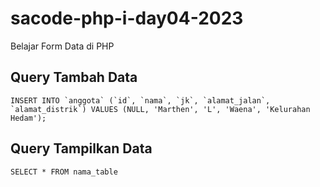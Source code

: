 # sacode-php-i-day04-2023
Belajar Form Data di PHP

## Query Tambah Data
	INSERT INTO `anggota` (`id`, `nama`, `jk`, `alamat_jalan`, `alamat_distrik`) VALUES (NULL, 'Marthen', 'L', 'Waena', 'Kelurahan Hedam');

## Query Tampilkan Data
	SELECT * FROM nama_table
